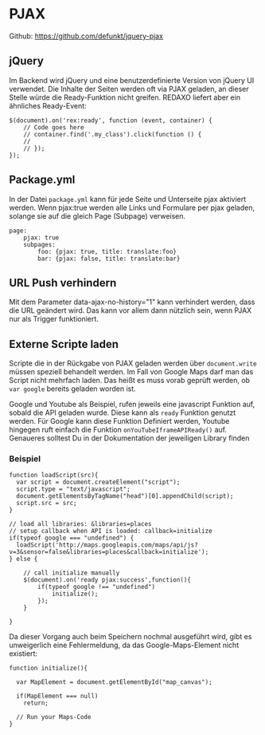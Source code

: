 # PJAX

Github: https://github.com/defunkt/jquery-pjax

## jQuery

Im Backend wird jQuery und eine benutzerdefinierte Version von jQuery UI verwendet. Die Inhalte der Seiten werden oft via PJAX geladen, an dieser Stelle würde die Ready-Funktion nicht greifen. REDAXO liefert aber ein ähnliches Ready-Event:

```
$(document).on('rex:ready', function (event, container) {
    // Code goes here
    // container.find('.my_class').click(function () {
    //     
    // });
});
```

## Package.yml

In der Datei `package.yml` kann für jede Seite und Unterseite pjax aktiviert werden. Wenn pjax:true werden alle Links und Formulare per pjax geladen, solange sie auf die gleich Page (Subpage) verweisen.

```
page:
	pjax: true
	subpages:
		foo: {pjax: true, title: translate:foo}
		bar: {pjax: false, title: translate:bar}
```

## URL Push verhindern

Mit dem Parameter data-ajax-no-history="1" kann verhindert werden, dass die URL geändert wird. Das kann vor allem dann nützlich sein, wenn PJAX nur als Trigger funktioniert.

## Externe Scripte laden

Scripte die in der Rückgabe von PJAX geladen werden über `document.write` müssen speziell behandelt werden. Im Fall von Google Maps darf man das Script nicht mehrfach laden. Das heißt es muss vorab geprüft werden, ob `var google` bereits geladen worden ist.

Google und Youtube als Beispiel, rufen jeweils eine javascript Funktion auf, sobald die API geladen wurde. Diese kann als `ready` Funktion genutzt werden. Für Google kann diese Funktion Definiert werden, Youtube hingegen ruft einfach die Funktion `onYouTubeIframeAPIReady()` auf. Genaueres solltest Du in der Dokumentation der jeweiligen Library finden

### Beispiel

```
function loadScript(src){
  var script = document.createElement("script");
  script.type = "text/javascript";
  document.getElementsByTagName("head")[0].appendChild(script);
  script.src = src;
}

// load all libraries: &libraries=places
// setup callback when API is loaded: callback=initialize
if(typeof google === "undefined") {
  loadScript('http://maps.googleapis.com/maps/api/js?v=3&sensor=false&libraries=places&callback=initialize');
} else {

	// call initialize manually
	$(document).on('ready pjax:success',function(){
  		if(typeof google !== "undefined")
    		initialize();
		});
	}
	
}
```

Da dieser Vorgang auch beim Speichern nochmal ausgeführt wird, gibt es unweigerlich eine Fehlermeldung, da das Google-Maps-Element nicht existiert:

```
function initialize(){

  var MapElement = document.getElementById("map_canvas");

  if(MapElement === null)
    return;
    
  // Run your Maps-Code
}
```
